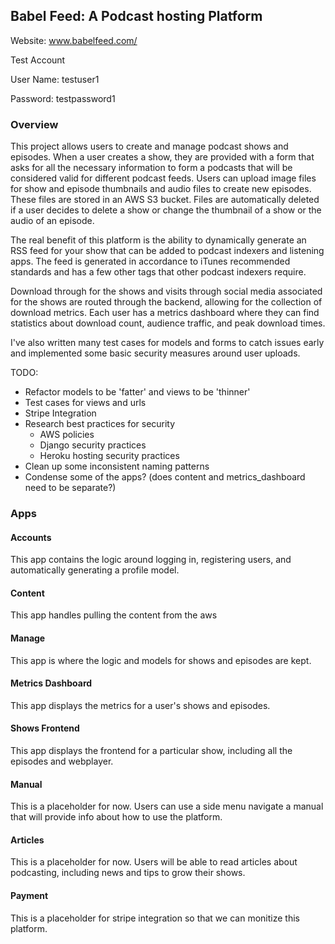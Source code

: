 ## Babel Feed: A Podcast hosting Platform

Website: www.babelfeed.com/

Test Account

User Name:  testuser1

Password:   testpassword1

### Overview
This project allows users to create and manage podcast shows and episodes. When a user creates a show, they are provided
with a form that asks for all the necessary information to form a podcasts that will be considered valid 
for different podcast feeds. Users can upload image files for show and episode thumbnails and audio files to create
new episodes. These files are stored in an AWS S3 bucket. Files are automatically deleted if a user decides
to delete a show or change the thumbnail of a show or the audio of an episode.

The real benefit of this platform is the ability to dynamically generate an RSS feed for your show that can be added to
podcast indexers and listening apps. The feed is generated in accordance to iTunes recommended standards and has a few other
tags that other podcast indexers require.

Download through for the shows and visits through social media associated for the shows are routed through the backend,
allowing for the collection of download metrics. Each user has a metrics dashboard where they can find statistics about 
download count, audience traffic, and peak download times.

I've also written many test cases for models and forms to catch issues early and implemented some basic security measures 
around user uploads.


TODO:
* Refactor models to be 'fatter' and views to be 'thinner'
* Test cases for views and urls
* Stripe Integration
* Research best practices for security
  * AWS policies
  * Django security practices
  * Heroku hosting security practices
* Clean up some inconsistent naming patterns
* Condense some of the apps? (does content and metrics_dashboard need to be separate?)

### Apps
#### Accounts
This app contains the logic around logging in, registering users, and automatically generating a profile model. 

#### Content
This app handles pulling the content from the aws 

#### Manage
This app is where the logic and models for shows and episodes are kept. 

#### Metrics Dashboard
This app displays the metrics for a user's shows and episodes.

#### Shows Frontend
This app displays the frontend for a particular show, including all the episodes and webplayer.


#### Manual
This is a placeholder for now. Users can use a side menu navigate a manual that will provide info about how to
use the platform.

#### Articles
This is a placeholder for now. Users will be able to read articles about podcasting, including news and tips to 
grow their shows.

#### Payment
This is a placeholder for stripe integration so that we can monitize this platform.
